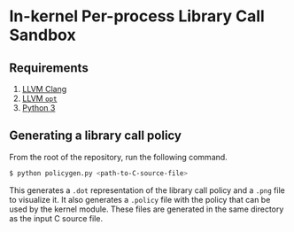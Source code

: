 # In-kernel Per-process Library Call Sandbox

## Requirements

1. [LLVM Clang](https://clang.llvm.org)
2. [LLVM `opt`](https://llvm.org/docs/CommandGuide/opt.html)
3. [Python 3](https://www.python.org)

## Generating a library call policy
From the root of the repository, run the following command.

```bash
$ python policygen.py <path-to-C-source-file>
```

This generates a `.dot` representation of the library call policy and a `.png` file to visualize it. It also generates a `.policy` file with the policy that can be used by the kernel module. These files are generated in the same directory as the input C source file.

